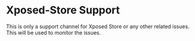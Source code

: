 # Xposed-Store Support
This is only a support channel for Xposed Store or any other related issues. This will be used to monitor the issues.
